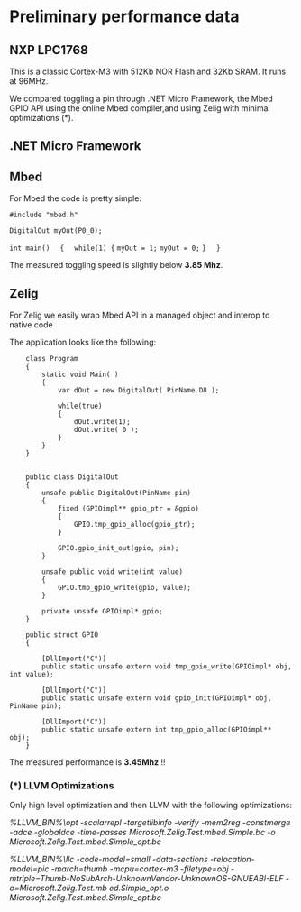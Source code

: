 # Preliminary performance data

## NXP LPC1768
This is a classic Cortex-M3 with 512Kb NOR Flash and 32Kb SRAM. It runs at 96MHz.  

We compared toggling a pin through  .NET Micro Framework, the Mbed GPIO API using the online Mbed compiler,and using Zelig with minimal optimizations (*). 

## .NET Micro Framework


## Mbed
For Mbed the code is pretty simple:

`#include "mbed.h"  `
 
`DigitalOut myOut(P0_0);  `
 
`int main()  `
`{  `
	`while(1) {`
                `myOut = 1;`
		`myOut = 0;`
	`}  `
`}`

The measured toggling speed is slightly below **3.85 Mhz**. 

## Zelig
For Zelig we easily wrap Mbed API in a managed object and interop to native code

The application looks like the following: 

        class Program   
        {   
            static void Main( )   
            {   
                var dOut = new DigitalOut( PinName.D8 );   

                while(true)   
                {   
                    dOut.write(1);   
                    dOut.write( 0 );   
                }   
            }   
        }   


        public class DigitalOut   
        {   
            unsafe public DigitalOut(PinName pin)   
            {
                fixed (GPIOimpl** gpio_ptr = &gpio)   
                {   
                    GPIO.tmp_gpio_alloc(gpio_ptr);   
                }   
           
                GPIO.gpio_init_out(gpio, pin);   
            }   

            unsafe public void write(int value)   
            {   
                GPIO.tmp_gpio_write(gpio, value);      
            }   

            private unsafe GPIOimpl* gpio;   
        }   

        public struct GPIO   
        {   

            [DllImport("C")]      
            public static unsafe extern void tmp_gpio_write(GPIOimpl* obj, int value);   

            [DllImport("C")]   
            public static unsafe extern void gpio_init(GPIOimpl* obj, PinName pin);   

            [DllImport("C")]   
            public static unsafe extern int tmp_gpio_alloc(GPIOimpl** obj);
        }


The measured performance is **3.45Mhz** !!  



### \(\*\) LLVM Optimizations
Only high level optimization and then LLVM with the following optimizations:

_%LLVM_BIN%\opt -scalarrepl -targetlibinfo -verify -mem2reg -constmerge -adce -globaldce -time-passes Microsoft.Zelig.Test.mbed.Simple.bc -o Microsoft.Zelig.Test.mbed.Simple_opt.bc_

_%LLVM_BIN%\llc -code-model=small -data-sections -relocation-model=pic -march=thumb -mcpu=cortex-m3 -filetype=obj -mtriple=Thumb-NoSubArch-UnknownVendor-UnknownOS-GNUEABI-ELF -o=Microsoft.Zelig.Test.mb_
_ed.Simple_opt.o Microsoft.Zelig.Test.mbed.Simple_opt.bc_
